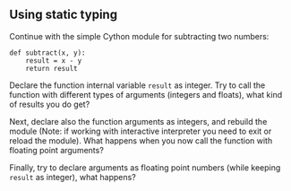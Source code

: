 <!--
SPDX-FileCopyrightText: 2019 CSC - IT Center for Science Ltd. <www.csc.fi>

SPDX-License-Identifier: CC-BY-NC-SA-4.0
-->

## Using static typing 

Continue with the simple Cython module for subtracting two numbers:
```
def subtract(x, y):
    result = x - y
    return result
```

Declare the function internal variable `result` as integer. Try to call the
function with different types of arguments (integers and floats), what kind of
results you do get?

Next, declare also the function arguments as integers, and rebuild the module 
(Note: if working with interactive interpreter you need to exit or
reload the module). What happens when you now call the function with
floating point arguments?

Finally, try to declare arguments as floating point numbers (while keeping
`result` as integer), what happens?

